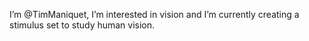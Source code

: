I’m @TimManiquet, I’m interested in vision and I’m currently creating a stimulus set to study human vision.

<!---
TimManiquet/TimManiquet is a ✨ special ✨ repository because its `README.md` (this file) appears on your GitHub profile.
You can click the Preview link to take a look at your changes.
--->
